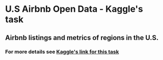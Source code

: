 # U.S Airbnb Open Data - Kaggle's task

## Airbnb listings and metrics of regions in the U.S.

### For more details see [Kaggle's link for this task](https://www.kaggle.com/kritikseth/us-airbnb-open-data)
